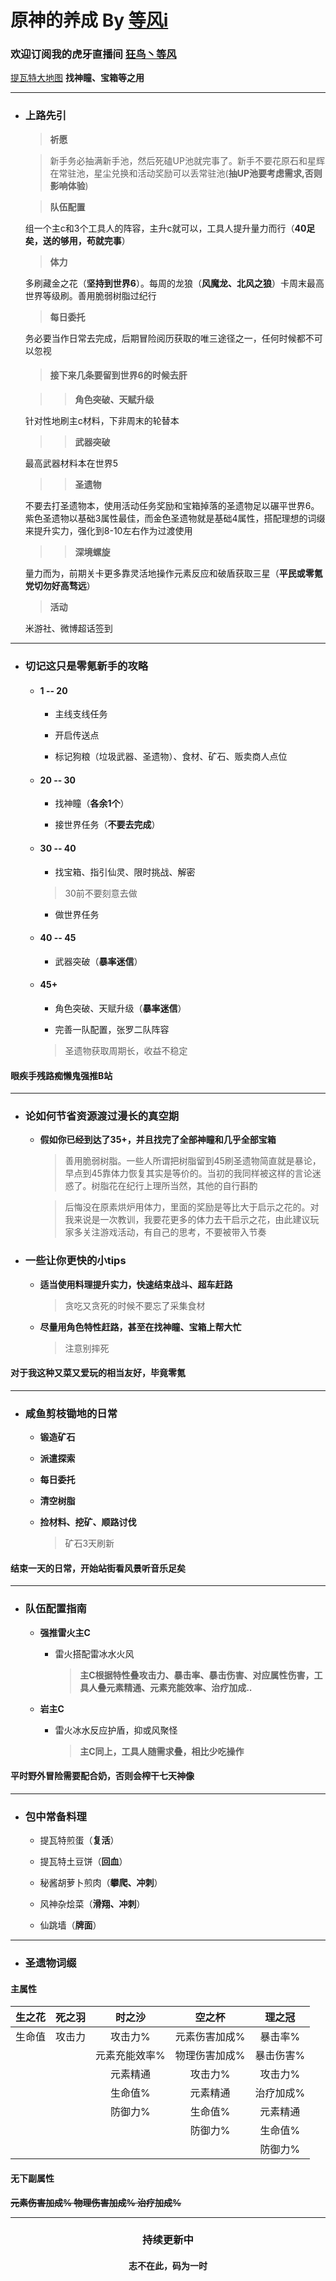 # 原神的养成 By [等风i](https://bbs.mihoyo.com/ys/accountCenter/postList?id=185349014)
### 欢迎订阅我的虎牙直播间 [狂鸟丶等风](https://www.huya.com/orlove)
[提瓦特大地图](https://bbs.mihoyo.com/ys/obc/content/1060/detail?bbs_presentation_style=no_header) **找神瞳、宝箱等之用**

***

* ### 上路先引

	> **祈愿**

	> 新手务必抽满新手池，然后死磕UP池就完事了。新手不要花原石和星辉在常驻池，星尘兑换和活动奖励可以丢常驻池(**抽UP池要考虑需求,否则影响体验**)

	> **队伍配置**

	组一个主c和3个工具人的阵容，主升c就可以，工具人提升量力而行（**40足矣，送的够用，苟就完事**）

	> **体力**

	多刷藏金之花（**坚持到世界6**）。每周的龙狼（**风魔龙、北风之狼**）卡周末最高世界等级刷。善用脆弱树脂过纪行

	> **每日委托**

	务必要当作日常去完成，后期冒险阅历获取的唯三途径之一，任何时候都不可以忽视

	> #### 接下来几条要留到世界6的时候去肝

	> > **角色突破、天赋升级**

	针对性地刷主c材料，下非周末的轮替本
	
	> > **武器突破**

	最高武器材料本在世界5
	
	> > **圣遗物**

	不要去打圣遗物本，使用活动任务奖励和宝箱掉落的圣遗物足以碾平世界6。紫色圣遗物以基础3属性最佳，而金色圣遗物就是基础4属性，搭配理想的词缀来提升实力，强化到8-10左右作为过渡使用

	> > **深境螺旋**

	量力而为，前期关卡更多靠灵活地操作元素反应和破盾获取三星（**平民或零氪党切勿好高骛远**）

	> **活动**

	米游社、微博超话签到

***

* ### 切记这只是零氪新手的攻略

	* #### **1 -- 20**

		* 主线支线任务

		* 开启传送点

		* 标记狗粮（垃圾武器、圣遗物）、食材、矿石、贩卖商人点位

	* #### **20 -- 30**

		* 找神瞳（**各余1个**）

		* 接世界任务（**不要去完成**）

	* #### **30 -- 40**

		* 找宝箱、指引仙灵、限时挑战、解密

		> 30前不要刻意去做

		* 做世界任务

	* #### **40 -- 45**

		* 武器突破（**暴率迷信**）

	* #### **45+**

		* 角色突破、天赋升级（**暴率迷信**）

		* 完善一队配置，张罗二队阵容

		> 圣遗物获取周期长，收益不稳定

#### 眼疾手残路痴懒鬼强推B站

***

* ### 论如何节省资源渡过漫长的真空期

	* **假如你已经到达了35+，并且找完了全部神瞳和几乎全部宝箱**

		> 善用脆弱树脂。一些人所谓把树脂留到45刷圣遗物简直就是暴论，早点到45靠体力恢复其实是等价的。当初的我同样被这样的言论迷惑了。树脂花在纪行上理所当然，其他的自行斟酌

		> 后悔没在原素烘炉用体力，里面的奖励是等比大于启示之花的。对我来说是一次教训，我要花更多的体力去干启示之花，由此建议玩家多关注游戏活动，有自己的思考，不要被带入节奏

* ### 一些让你更快的小tips

	* **适当使用料理提升实力，快速结束战斗、超车赶路**

		> 贪吃又贪死的时候不要忘了采集食材

	* **尽量用角色特性赶路，甚至在找神瞳、宝箱上帮大忙**

		> 注意别摔死

#### 对于我这种又菜又爱玩的相当友好，毕竟零氪

***

* ### 咸鱼剪枝锄地的日常

	* **锻造矿石**

	* **派遣探索**

	* **每日委托**

	* **清空树脂**

	*  **捡材料、挖矿、顺路讨伐**

		> 矿石3天刷新

#### 结束一天的日常，开始站街看风景听音乐足矣

***

* ### 队伍配置指南

	* **强推雷火主C**

		* 雷火搭配雷冰水火风

			> **主C根据特性叠攻击力、暴击率、暴击伤害、对应属性伤害，工具人叠元素精通、元素充能效率、治疗加成..**

	* **岩主C**

		* 雷火冰水反应护盾，抑或风聚怪

			> **主C同上，工具人随需求叠，相比少吃操作**

#### 平时野外冒险需要配合奶，否则会榨干七天神像

***

* ### 包中常备料理

	* 提瓦特煎蛋（**复活**）

	* 提瓦特土豆饼（**回血**）

	* 秘酱胡萝卜煎肉（**攀爬、冲刺**）

	* 风神杂烩菜（**滑翔、冲刺**）

	* 仙跳墙（**牌面**）

***

* ### 圣遗物词缀

#### 主属性

| 生之花 | 死之羽 | 时之沙 | 空之杯 | 理之冠 |
| :-: | :-: |  :-: | :-: | :-: |
| 生命值 | 攻击力 | 攻击力% | 元素伤害加成% | 暴击率% |
||| 元素充能效率% | 物理伤害加成% | 暴击伤害% |
||| 元素精通 | 攻击力% | 攻击力% |
|||  生命值% | 元素精通 | 治疗加成% |
||| 防御力% | 生命值% | 元素精通 |
|||| 防御力% | 生命值% |
||||| 防御力% |

#### 无下副属性

**~~元素伤害加成% 物理伤害加成% 治疗加成%~~**

***

### <center>持续更新中</center>
#### <center>志不在此，码为一时</center>
